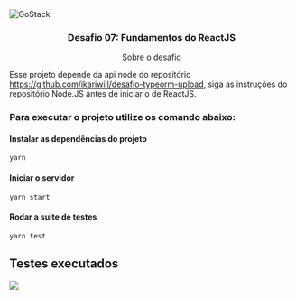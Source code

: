 <img alt="GoStack" src="https://storage.googleapis.com/golden-wind/bootcamp-gostack/header-desafios.png" />

<h3 align="center">
  Desafio 07: Fundamentos do ReactJS
</h3>

<p align="center">
  <a href="https://github.com/Rocketseat/bootcamp-gostack-desafios/tree/master/desafio-fundamentos-reactjs#rocket-sobre-o-desafio">Sobre o desafio</a>
</p>

Esse projeto depende da api node do repositório https://github.com/ikariwill/desafio-typeorm-upload, siga as instruções do repositório Node.JS antes de iniciar o de ReactJS.

### Para executar o projeto utilize os comando abaixo:

#### Instalar as dependências do projeto
`yarn`

#### Iniciar o servidor
`yarn start`

#### Rodar a suite de testes
`yarn test`

## Testes executados
<img src="https://i.imgur.com/M6tnjFB.png" />
